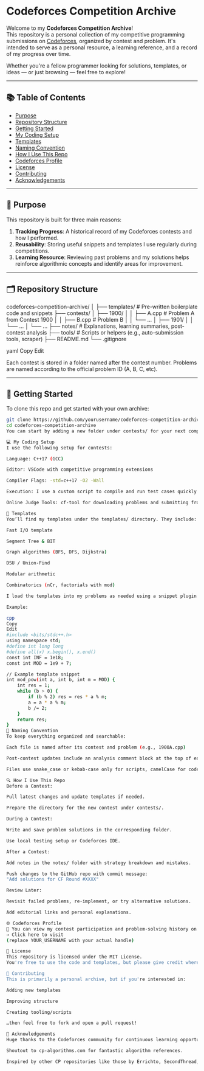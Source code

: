 # Codeforces Competition Archive

Welcome to my **Codeforces Competition Archive**!  
This repository is a personal collection of my competitive programming submissions on [Codeforces](https://codeforces.com), organized by contest and problem. It's intended to serve as a personal resource, a learning reference, and a record of my progress over time.

Whether you're a fellow programmer looking for solutions, templates, or ideas — or just browsing — feel free to explore!

---

## 📚 Table of Contents

- [Purpose](#-purpose)
- [Repository Structure](#-repository-structure)
- [Getting Started](#-getting-started)
- [My Coding Setup](#-my-coding-setup)
- [Templates](#-templates)
- [Naming Convention](#-naming-convention)
- [How I Use This Repo](#-how-i-use-this-repo)
- [Codeforces Profile](#-codeforces-profile)
- [License](#-license)
- [Contributing](#-contributing)
- [Acknowledgements](#-acknowledgements)

---

## 🎯 Purpose

This repository is built for three main reasons:

1. **Tracking Progress**: A historical record of my Codeforces contests and how I performed.
2. **Reusability**: Storing useful snippets and templates I use regularly during competitions.
3. **Learning Resource**: Reviewing past problems and my solutions helps reinforce algorithmic concepts and identify areas for improvement.

---

## 🗂 Repository Structure

codeforces-competition-archive/ │ ├── templates/ # Pre-written boilerplate code and snippets ├── contests/ │ ├── 1900/ │ │ ├── A.cpp # Problem A from Contest 1900 │ │ ├── B.cpp # Problem B │ │ └── ... │ ├── 1901/ │ │ └── ... │ └── ... ├── notes/ # Explanations, learning summaries, post-contest analysis ├── tools/ # Scripts or helpers (e.g., auto-submission tools, scraper) ├── README.md └── .gitignore

yaml
Copy
Edit

Each contest is stored in a folder named after the contest number. Problems are named according to the official problem ID (A, B, C, etc).

---

## 🚀 Getting Started

To clone this repo and get started with your own archive:

```bash
git clone https://github.com/yourusername/codeforces-competition-archive.git
cd codeforces-competition-archive
You can start by adding a new folder under contests/ for your next competition and placing your .cpp or .py files inside.

💻 My Coding Setup
I use the following setup for contests:

Language: C++17 (GCC)

Editor: VSCode with competitive programming extensions

Compiler Flags: -std=c++17 -O2 -Wall

Execution: I use a custom script to compile and run test cases quickly

Online Judge Tools: cf-tool for downloading problems and submitting from the terminal

🔁 Templates
You’ll find my templates under the templates/ directory. They include:

Fast I/O template

Segment Tree & BIT

Graph algorithms (BFS, DFS, Dijkstra)

DSU / Union-Find

Modular arithmetic

Combinatorics (nCr, factorials with mod)

I load the templates into my problems as needed using a snippet plugin in VSCode.

Example:

cpp
Copy
Edit
#include <bits/stdc++.h>
using namespace std;
#define int long long
#define all(x) x.begin(), x.end()
const int INF = 1e18;
const int MOD = 1e9 + 7;

// Example template snippet
int mod_pow(int a, int b, int m = MOD) {
    int res = 1;
    while (b > 0) {
        if (b % 2) res = res * a % m;
        a = a * a % m;
        b /= 2;
    }
    return res;
}
🧾 Naming Convention
To keep everything organized and searchable:

Each file is named after its contest and problem (e.g., 1900A.cpp)

Post-contest updates include an analysis comment block at the top of each file

Files use snake_case or kebab-case only for scripts, camelCase for code where appropriate

🔍 How I Use This Repo
Before a Contest:

Pull latest changes and update templates if needed.

Prepare the directory for the new contest under contests/.

During a Contest:

Write and save problem solutions in the corresponding folder.

Use local testing setup or Codeforces IDE.

After a Contest:

Add notes in the notes/ folder with strategy breakdown and mistakes.

Push changes to the GitHub repo with commit message:
"Add solutions for CF Round #XXXX"

Review Later:

Revisit failed problems, re-implement, or try alternative solutions.

Add editorial links and personal explanations.

🌐 Codeforces Profile
📎 You can view my contest participation and problem-solving history on my Codeforces profile:
→ Click here to visit
(replace YOUR_USERNAME with your actual handle)

📜 License
This repository is licensed under the MIT License.
You're free to use the code and templates, but please give credit where due.

🤝 Contributing
This is primarily a personal archive, but if you're interested in:

Adding new templates

Improving structure

Creating tooling/scripts

…then feel free to fork and open a pull request!

🙌 Acknowledgements
Huge thanks to the Codeforces community for continuous learning opportunities.

Shoutout to cp-algorithms.com for fantastic algorithm references.

Inspired by other CP repositories like those by Errichto, SecondThread, and the_hyp0cr1t3.
